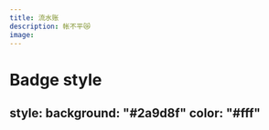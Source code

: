 ```yaml
---
title: 流水账
description: 帐不平😿
image: 
---
```

# Badge style
style:
    background: "#2a9d8f"
    color: "#fff"
---